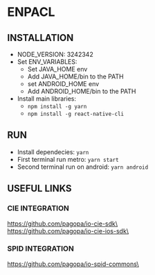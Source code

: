 # ENPACL

## INSTALLATION
* NODE_VERSION: 3242342
* Set ENV_VARIABLES:
  * Set JAVA_HOME env
  * Add JAVA_HOME/bin to the PATH
  * set ANDROID_HOME env
  * Add ANDROID_HOME/bin to the PATH
* Install main libraries:
  * ``` npm install -g yarn ```
  * ``` npm install -g react-native-cli ```
  
## RUN
* Install dependecies: ``` yarn ```
* First terminal run metro: ``` yarn start ``` 
* Second terminal run on android: ``` yarn android ``` 

## USEFUL LINKS

### CIE INTEGRATION
https://github.com/pagopa/io-cie-sdk\  
https://github.com/pagopa/io-cie-ios-sdk\

### SPID INTEGRATION
https://github.com/pagopa/io-spid-commons\  
